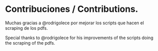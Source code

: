# Contribuciones  / Contributions.

Muchas gracias a @rodrigolece por mejorar los scripts que hacen el scraping de los pdfs.

Special thanks to @rodrigolece for his improvements of the scripts doing the scraping of the pdfs.
